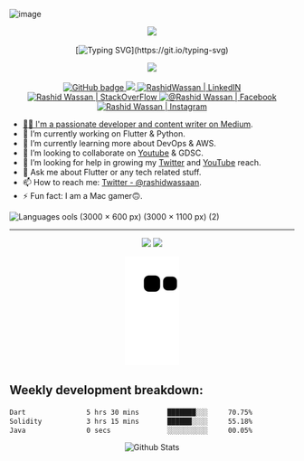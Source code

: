 ![image](https://user-images.githubusercontent.com/60597290/151848154-215a5614-31e8-4396-b0b6-62cca21e8b79.png)
<div align="center">
  
  <img src="https://raw.githubusercontent.com/MartinHeinz/MartinHeinz/master/wave.gif" width="30px">
  
[![Typing SVG](https://readme-typing-svg.herokuapp.com?font=firacode&color=%23FF00ED&size=26&duration=2500&center=true&vCenter=true&lines=Hello+Coders!;I+am+Rashid+Wassan%F0%9F%91%A8%F0%9F%8F%BB%E2%80%8D%F0%9F%92%BB;GDSC+Lead+%7C+Microsoft+LSA;Flutter+Developer;Blockchain+Enthusiast;Tech+Evangelist;Glad+to+see+you+here!!!)](https://git.io/typing-svg)
  
  ![](https://komarev.com/ghpvc/?username=rashidwassan&color=blueviolet&label=Profile+Views)
</div>

<p align="center">
  <a href="https://github.com/rashidwassan?tab=followers">
    <img src="https://img.shields.io/github/followers/rashidwassan?label=GitHub&logo=GitHub&style=for-the-badge" alt="GitHub badge" />
  </a>
  <a href="http://twitter.com/rashidwassaan">
    <img src="https://img.shields.io/twitter/follow/rashidwassaan?label=Twitter&logo=twitter&style=for-the-badge" />
  </a>
  <a href="https://www.linkedin.com/in/rashidwassan/" target="_blank">
  <img alt="RashidWassan | LinkedIN"  src="https://img.shields.io/badge/linkedin-%230077B5.svg?&style=for-the-badge&logo=linkedin&logoColor=white" />
</a>
  </a>
  <a href="https://stackoverflow.com/users/15750590/rashid-wassan" target="_blank">
  <img alt="Rashid Wassan | StackOverFlow"  src="https://img.shields.io/badge/Stack_Overflow-FE7A16?style=for-the-badge&logo=stack-overflow&logoColor=white" />
</a>
<a href="https://www.facebook.com/rashidwassann" target="_blank">
  <img  alt="@Rashid Wassan | Facebook" src="https://img.shields.io/badge/facebook-%231877F2.svg?&style=for-the-badge&logo=facebook&logoColor=white" />
</a>
<a href="https://www.instagram.com/rashidwassaan" target="_blank">
  <img alt="Rashid Wassan | Instagram"  src="https://img.shields.io/badge/instagram-%23E4405F.svg?&style=for-the-badge&logo=instagram&logoColor=white" />
</p>

- ✍🏻 I'm a passionate developer and content writer on [Medium](https://rashidwassan.medium.com).
- 🔭 I’m currently working on Flutter & Python.
- 🌱 I’m currently learning more about DevOps & AWS.
- 👯 I’m looking to collaborate on [Youtube](https://www.youtube.com/c/RashidsTechStuff) & GDSC.
- 🤔 I’m looking for help in growing my [Twitter](https://twitter.com/rashidwassaan) and [YouTube](https://www.youtube.com/c/RashidsTechStuff) reach.
- 💬 Ask me about Flutter or any tech related stuff.
- 📫 How to reach me: [Twitter - @rashidwassaan](https://twitter.com/rashidwassaan).
- ⚡ Fun fact: I am a Mac gamer🙃.

![Languages   ools (3000 × 600 px) (3000 × 1100 px) (2)](https://user-images.githubusercontent.com/60597290/151956911-694185a9-649f-4890-9e8d-09b71f40ad70.png)

<hr>

<p align="center">
  <img width="400px" src="https://github-readme-stats.vercel.app/api?username=rashidwassan&show_icons=true&theme=tokyonight&hide_border=true&bg_color=1F222E" />
  <img width="400px" src="https://github-readme-streak-stats.herokuapp.com?user=rashidwassan&theme=gotham&hide_border=true&fire=C77800&ring=DD910B&background=1F222E" />
</p>
<div  align="center"> <img src="https://raw.githubusercontent.com/muhiqsimui/muhiqsimui/output/github-contribution-grid-snake.svg" /></div>


<h2>Weekly development breakdown: </h2>

```text
Dart               5 hrs 30 mins       ███████░░░     70.75%
Solidity           3 hrs 15 mins       ██████░░░░     55.18%
Java               0 secs              ░░░░░░░░░░     00.05%
```

<p align="center">
        <img src="https://raw.githubusercontent.com/bornmay/bornmay/Update/svg/Bottom.svg" alt="Github Stats" />
</p>

